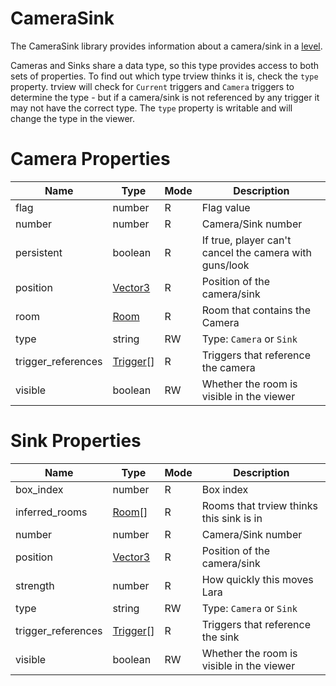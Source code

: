 # CameraSink

The CameraSink library provides information about a camera/sink in a [level](level.md).

Cameras and Sinks share a data type, so this type provides access to both sets of properties. To find out which type trview thinks it is, check the `type` property. trview will check for `Current` triggers and `Camera` triggers to determine the type - but if a camera/sink is not referenced by any trigger it may not have the correct type. The `type` property is writable and will change the type in the viewer.

# Camera Properties
| Name | Type | Mode | Description |
| ---- | ---- | ---- | ---- |
| flag | number | R | Flag value |
| number | number | R | Camera/Sink number |
| persistent | boolean | R | If true, player can't cancel the camera with guns/look |
| position | [Vector3](vector3.md) | R | Position of the camera/sink |
| room | [Room](room.md) | R | Room that contains the Camera |
| type | string | RW | Type: `Camera` or `Sink` |
| trigger_references | [Trigger](trigger.md)[] | R | Triggers that reference the camera | 
| visible | boolean | RW | Whether the room is visible in the viewer |

# Sink Properties
| Name | Type | Mode | Description |
| ---- | ---- | ---- | ---- |
| box_index | number | R | Box index |
| inferred_rooms | [Room](room.md)[] | R | Rooms that trview thinks this sink is in |
| number | number | R | Camera/Sink number |
| position | [Vector3](vector3.md) | R | Position of the camera/sink |
| strength | number | R | How quickly this moves Lara |
| type | string | RW | Type: `Camera` or `Sink` |
| trigger_references | [Trigger](trigger.md)[] | R | Triggers that reference the sink | 
| visible | boolean | RW | Whether the room is visible in the viewer |
